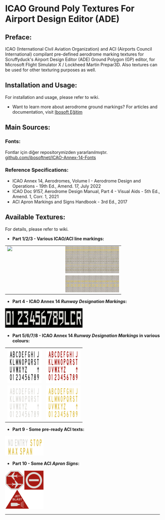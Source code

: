 # ICAO Ground Poly Textures For Airport Design Editor (ADE)

## Preface:
ICAO (International Civil Aviation Organization) and ACI (Airports Council International) compilant pre-defined aerodrome marking textures for Scruffyduck's Airport Design Editor (ADE) Ground Polygon (GP) editor, for Microsoft Flight Simulator X / Lockheed Martin Prepar3D. Also textures can be used for other texturing purposes as well.

## Installation and Usage:

For installation and usage, please refer to wiki.

* Want to learn more about aerodrome ground markings? For articles and documentation, visit [Ibosoft Eğitim](https://egitim.ibosoft.net.tr/)

## Main Sources:
### Fonts:
Fontlar için diğer repositorymizden yararlanılmıştır. [github.com/ibosoftnet/ICAO-Annex-14-Fonts](https://github.com/ibosoftnet/ICAO-Annex-14-Fonts)

### Reference Specifications:
* ICAO Annex 14, Aerodromes, Volume I - Aerodrome Design and Operations - 19th Ed., Amend. 17, July 2022
* ICAO Doc 9157, Aerodrome Design Manual, Part 4 - Visual Aids - 5th Ed., Amend. 1, Corr. 1, 2021
* ACI Apron Markings and Signs Handbook - 3rd Ed., 2017

## Available Textures:
For details, please refer to wiki.

* **Part 1/2/3 - Various ICAO/ACI line markings:**

<table style="width:75%;">
  <tr>
    <td style="width:50%; vertical-align:top;">
      <img src="Images/Part-1-Lines.png" style="width:100%;">
    </td>
    <td style="width:50%; vertical-align:top;">
      <img src="Images/Part-2-Lines.png" style="width:100%; margin-bottom:4px;">
      <img src="Images/Part-3-Lines.png" style="width:100%;">
    </td>
  </tr>
</table>

* **Part 4 - ICAO Annex 14 _Runway Designation Markings_:**

<img src="Textures/24 bit Bitmap/lbosoft-lcao-acl-marklngs-part4-v1.bmp" style="width:50%;">

* **Part 5/6/7/8 - ICAO Annex 14 _Runway Designation Markings_ in various colours:**

<table style="width:50%;">
  <tr>
    <td style="width:50%;"><img src="Textures/24 bit Bitmap/lbosoft-lcao-acl-marklngs-part5-v1.bmp" style="width:100%;"></td>
    <td style="width:50%;"><img src="Textures/24 bit Bitmap/lbosoft-lcao-acl-marklngs-part6-v1.bmp" style="width:100%;"></td>
  </tr>
  <tr>
    <td style="width:50%;"><img src="Textures/24 bit Bitmap/lbosoft-lcao-acl-marklngs-part7-v1.bmp" style="width:100%;"></td>
    <td style="width:50%;"><img src="Textures/24 bit Bitmap/lbosoft-lcao-acl-marklngs-part8-v1.bmp" style="width:100%;"></td>
  </tr>
</table>


* **Part 9 - Some pre-ready ACI texts:**

<img src="Textures/24 bit Bitmap/lbosoft-lcao-acl-marklngs-part9-v1.bmp" style="width:25%;">

* **Part 10 - Some ACI _Apron Signs_:**

<img src="Textures/24 bit Bitmap/lbosoft-lcao-acl-marklngs-part10-v1.bmp" style="width:25%;">

---

